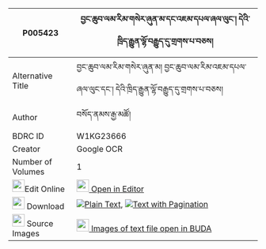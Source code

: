 |P005423|བྱང་ཆུབ་ལམ་རིམ་གསེར་ཞུན་མ་དང་འཇམ་དཔལ་ཞལ་ལུང་། དེའི་ཁྲིད་རྒྱུན་ལྷོ་བརྒྱུད་དུ་གྲགས་པ་བཅས། 
| --- | --- 
|Alternative Title |བྱང་ཆུབ་ལམ་རིམ་གསེར་ཞུན་མ། བྱང་ཆུབ་ལམ་རིམ་འཇམ་དཔལ་ཞལ་ལུང་དང་། དེའི་ཁྲིད་རྒྱུན་ལྷོ་བརྒྱུད་དུ་གྲགས་པ་བཅས།
|Author| བསོད་ནམས་རྒྱ་མཚོ།
|BDRC ID | W1KG23666
|Creator | Google OCR
|Number of Volumes| 1
|<img width="25" src="https://img.icons8.com/color/25/000000/edit-property.png">Edit Online| [<img width="25" src="https://avatars.githubusercontent.com/u/45091458?s=200&v=4"> Open in Editor](http://editor.openpecha.org/P005423)
|<img width="25" src="https://img.icons8.com/fluent/48/000000/download-2.png"/>  Download | [![](https://img.icons8.com/color/20/000000/txt.png)Plain Text](https://github.com/Openpecha/P005423/releases/download/v1/changchub_lamrim_ser_shyunma_d_plain_P005423.zip), [![](https://img.icons8.com/color/20/000000/txt.png)Text with Pagination](https://github.com/Openpecha/P005423/releases/download/v1/changchub_lamrim_ser_shyunma_d_pages_P005423.zip)
|<img width="25" src="https://img.icons8.com/plasticine/100/000000/pictures-folder.png"/>  Source Images | [<img width="25" src="https://library.bdrc.io/icons/BUDA-small.svg"> Images of text file open in BUDA](https://library.bdrc.io/show/bdr:W1KG23666)